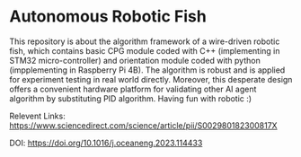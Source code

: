 # Autonomous Robotic Fish
This repository is about the algorithm framework of a wire-driven robotic fish, which contains basic CPG module coded with C++ (implementing in STM32 micro-controller) and orientation module coded with python (impplementing in Raspberry Pi 4B). The algorithm is robust and is applied for experiment testing in real world directly. Moreover, this desperate design offers a convenient hardware platform for validating other AI agent algorithm by substituting PID algorithm. 
Having fun with robotic :)

Relevent Links: https://www.sciencedirect.com/science/article/pii/S002980182300817X

DOI: https://doi.org/10.1016/j.oceaneng.2023.114433
